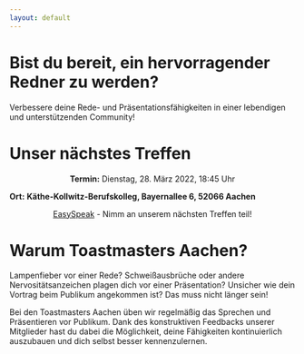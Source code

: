 ```yaml
---
layout: default
---
```


# Bist du bereit, ein hervorragender Redner zu werden?

Verbessere deine Rede- und Präsentationsfähigkeiten in einer lebendigen und unterstützenden Community!

# Unser nächstes Treffen

<p style="text-align:center">
<b>Termin:</b> Dienstag, 28. März 2022, 18:45 Uhr <br>

<b>Ort:</b>
<span style="font-weight:bold">
Käthe-Kollwitz-Berufskolleg, Bayernallee 6, 52066 Aachen 
</span>
</p>

<p style="text-align:center">
<a href="https://tmclub.eu/clubdata.php?c=728">EasySpeak</a> - Nimm an unserem nächsten Treffen teil!



# Warum Toastmasters Aachen?

Lampenfieber vor einer Rede?
Schweißausbrüche oder andere Nervositätsanzeichen plagen dich vor einer Präsentation?
Unsicher wie dein Vortrag beim Publikum angekommen ist?
Das muss nicht länger sein!

Bei den Toastmasters Aachen üben wir regelmäßig das Sprechen und Präsentieren vor Publikum.
Dank des konstruktiven Feedbacks unserer Mitglieder hast du dabei die Möglichkeit, deine Fähigkeiten kontinuierlich auszubauen und dich selbst besser kennenzulernen.


